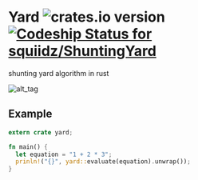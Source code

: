 # Yard ![crates.io version](https://img.shields.io/crates/v/yard.svg) [ ![Codeship Status for squiidz/ShuntingYard](https://app.codeship.com/projects/1e67dab0-ec91-0134-a3c5-16dadd3af99e/status?branch=master)](https://app.codeship.com/projects/208359)

shunting yard algorithm in rust

![alt_tag](https://upload.wikimedia.org/wikipedia/commons/6/60/Walton_with_Leicester_-_Peterborough_East_train_geograph-2791492-by-Ben-Brooksbank.jpg)

## Example
``` rust
extern crate yard;

fn main() {
  let equation = "1 + 2 * 3";
  prinln!("{}", yard::evaluate(equation).unwrap());
}

```

